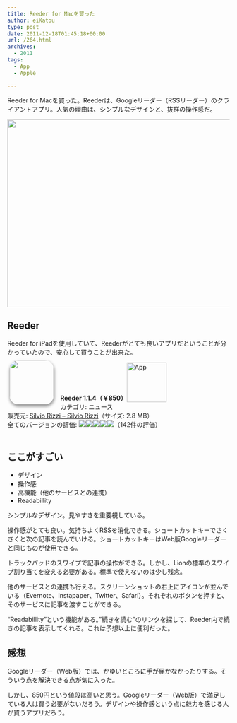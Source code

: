 ```yaml
---
title: Reeder for Macを買った
author: eiKatou
type: post
date: 2011-12-18T01:45:18+00:00
url: /264.html
archives:
  - 2011
tags:
  - App
  - Apple

---
```

Reeder for Macを買った。Reederは、Googleリーダー（RSSリーダー）のクライアントアプリ。人気の理由は、シンプルなデザインと、抜群の操作感だ。

[<img src="/blog/uploads/2011/12/20111214a.jpg" alt="" title="20111214a" width="600" height="425" class="alignnone size-full wp-image-265" srcset="/blog/uploads/2011/12/20111214a.jpg 600w, /blog/uploads/2011/12/20111214a-300x212.jpg 300w, /blog/uploads/2011/12/20111214a-423x300.jpg 423w" sizes="(max-width: 600px) 100vw, 600px" />][1]

## Reeder

Reeder for iPadを使用していて、Reederがとても良いアプリだということが分かっていたので、安心して買うことが出来た。

<a href="http://click.linksynergy.com/fs-bin/stat?id=Rfg6nizvNEs&#038;offerid=94348&#038;type=3&#038;subid=0&#038;tmpid=2192&#038;RD_PARM1=http%253A%252F%252Fitunes.apple.com%252Fjp%252Fapp%252Freeder%252Fid439845554%253Fmt%253D12%2526uo%253D4%2526partnerId%253D30" target="_blank" rel="nofollow"><img width="100" class="alignleft" align="left" src="http://a1.mzstatic.com/us/r1000/087/Purple/d9/82/ff/mzi.kpqspyca.100x100-75.png" style="border-radius: 20px 20px 20px 20px;-moz-border-radius: 20px 20px 20px 20px;-webkit-border-radius: 20px 20px 20px 20px;box-shadow: 1px 4px 6px 1px #999999;-moz-box-shadow: 1px 4px 6px 1px #999999;-webkit-box-shadow: 1px 4px 6px 1px #999999;margin: -5px 15px 1px 5px;" /></a> **Reeder 1.1.4（￥850）**<a href="http://click.linksynergy.com/fs-bin/stat?id=Rfg6nizvNEs&#038;offerid=94348&#038;type=3&#038;subid=0&#038;tmpid=2192&#038;RD_PARM1=http%253A%252F%252Fitunes.apple.com%252Fjp%252Fapp%252Freeder%252Fid439845554%253Fmt%253D12%2526uo%253D4%2526partnerId%253D30" target="_blank" rel="nofollow"><img src="http://r.mzstatic.com/htmlResources/2338/images/viewinitunes_jp.png" style="vertical-align:bottom;" width="90" alt="App" /></a>   
カテゴリ: ニュース   
販売元: <a href="http://click.linksynergy.com/fs-bin/stat?id=Rfg6nizvNEs&#038;offerid=94348&#038;type=3&#038;subid=0&#038;tmpid=2192&#038;RD_PARM1=http%253A%252F%252Fitunes.apple.com%252Fjp%252Fartist%252Fsilvio-rizzi%252Fid325502382%253Fmt%253D12%2526uo%253D4%2526partnerId%253D30" target="_blank" rel="nofollow">Silvio Rizzi &#8211; Silvio Rizzi</a>（サイズ: 2.8 MB）   
全てのバージョンの評価: ![][2]![][2]![][2]![][2]![][3]（142件の評価）    
<br style="clear: both;" />

## ここがすごい

  * デザイン
  * 操作感
  * 高機能（他のサービスとの連携）
  * Readabillity

シンプルなデザイン。見やすさを重要視している。

操作感がとても良い。気持ちよくRSSを消化できる。ショートカットキーでさくさくと次の記事を読んでいける。ショートカットキーはWeb版Googleリーダーと同じものが使用できる。
  
トラックパッドのスワイプで記事の操作ができる。しかし、Lionの標準のスワイプ割り当てを変える必要がある。標準で使えないのは少し残念。

他のサービスとの連携も行える。スクリーンショットの右上にアイコンが並んでいる（Evernote、Instapaper、Twitter、Safari）。それぞれのボタンを押すと、そのサービスに記事を渡すことができる。

&#8220;Readabillity&#8221;という機能がある。&#8221;続きを読む&#8221;のリンクを探して、Reeder内で続きの記事を表示してくれる。これは予想以上に便利だった。

## 感想

Googleリーダー（Web版）では、かゆいところに手が届かなかったりする。そういう点を解決できる点が気に入った。

しかし、850円という値段は高いと思う。Googleリーダー（Web版）で満足している人は買う必要がないだろう。デザインや操作感という点に魅力を感じる人が買うアプリだろう。

 [1]: /blog/uploads/2011/12/20111214a.jpg
 [2]: http://r.mzstatic.com/htmlResources/63F7/images/rating_star.png
 [3]: http://r.mzstatic.com/htmlResources/63F7/images/rating_star_half.png
